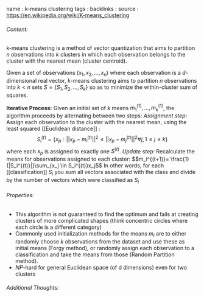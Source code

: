 name : k-means clustering
tags : 
backlinks : 
source : https://en.wikipedia.org/wiki/K-means_clustering

###### Content:
k-means clustering is a method of vector quantization that aims to partition $n$ observations into $k$ clusters in which each observation belongs to the cluster with the nearest mean (cluster centroid).

Given a set of observations $(x_1, x_2,..., x_n)$ where each observation is a $d$-dimensional real vector, $k$-means clustering aims to partition $n$ observations into $k < n$ sets $S = \{S_1,S_2,...,S_k\}$ so as to minimize the within-cluster sum of squares.

**Iterative Process:**
Given an initial set of $k$ means $m_1^{(1)},...,m_k^{(1)}$, the algorithm proceeds by alternating between two steps:
*Assignment step:* Assign each observation to the cluster with the nearest mean, using the least squared [[Euclidean distance]] : $$S_i^{(t)} = \{x_p:||x_p-m_i^{(t)}||^2 \leq ||x_p-m_j^{(t)}||^2 \forall j, 1 \leq j \leq k\}$$ where each $x_p$ is assigned to exactly one $S^{(t)}$.
*Update step:* Recalculate the means for observations assigned to each cluster: $$m_i^{(t+1)}= \frac{1}{|S_i^{(t)}|}\sum_{x_j \in S_i^{(t)}x_j$$ In other words, for each [[classification]] $S_i$ you sum all vectors associated with the class and divide by the number of vectors which were classified as $S_i$

###### Properties:
- This algorithm is not guaranteed to find the optimum and fails at creating clusters of more complicated shapes (think concentric circles where each circle is a different category)
- Commonly used initialization methods for the means $m_i$ are to either randomly choose $k$ observations from the dataset and use these as initial means (Forgy method), or randomly assign each observation to a classification and take the means from those (Random Partition method).
- $NP$-hard for general Euclidean space (of d dimensions) even for two clusters

###### Additional Thoughts:

